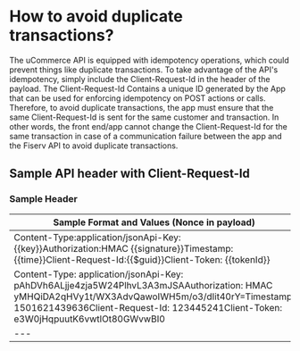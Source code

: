 
# How to avoid duplicate transactions?

The uCommerce API is equipped with idempotency operations, which could prevent things like duplicate transactions. To take advantage of the API's idempotency, simply include the Client-Request-Id in the header of the payload. The Client-Request-Id Contains a unique ID generated by the App that can be used for enforcing idempotency on POST actions or calls. Therefore, to avoid duplicate transactions, the app must ensure that the same Client-Request-Id is sent for the same customer and transaction. In other words, the front end/app cannot change the Client-Request-Id for the same transaction in case of a communication failure between the app and the Fiserv API to avoid duplicate transactions.

## Sample API header with Client-Request-Id

### Sample Header

| Sample Format and Values (Nonce in payload) |
| --- |
| Content-Type:application/jsonApi-Key:{{key}}Authorization:HMAC {{signature}}Timestamp:{{time}}Client-Request-Id:{{$guid}}Client-Token: {{tokenId}}
Content-Type: application/jsonApi-Key: pAhDVh6ALjje4zja5W24PlhvL3A3mJSAAuthorization: HMAC yMHQiDA2qHVy1t/WX3AdvQawoIWH5m/o3/dIit40rY=Timestamp: 1501621439636Client-Request-Id: 123445241Client-Token: e3W0jHqpuutK6vwtlOt80GWvwBI0 |
| --- |
